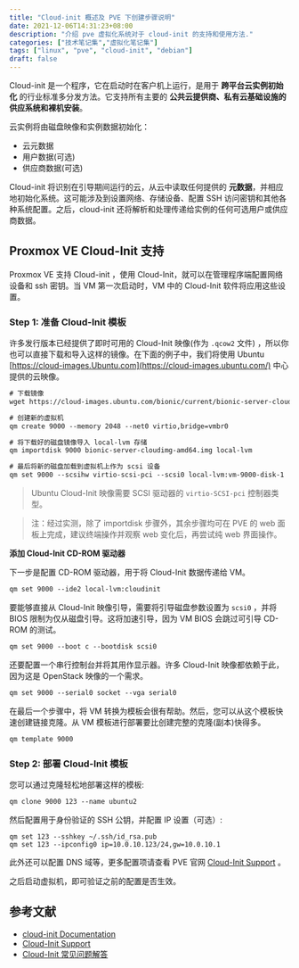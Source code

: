 ```yaml
---
title: "Cloud-init 概述及 PVE 下创建步骤说明"
date: 2021-12-06T14:31:23+08:00
description: "介绍 pve 虚拟化系统对于 cloud-init 的支持和使用方法."
categories: ["技术笔记集","虚拟化笔记集"]
tags: ["linux", "pve", "cloud-init", "debian"]
draft: false
---
```


Cloud-init 是一个程序，它在启动时在客户机上运行，是用于 **跨平台云实例初始化** 的行业标准多分发方法。它支持所有主要的 **公共云提供商、私有云基础设施的供应系统和裸机安装**。

云实例将由磁盘映像和实例数据初始化：

- 云元数据
- 用户数据(可选)
- 供应商数据(可选)

Cloud-init 将识别在引导期间运行的云，从云中读取任何提供的 **元数据**，并相应地初始化系统。这可能涉及到设置网络、存储设备、配置 SSH 访问密钥和其他各种系统配置。之后，cloud-init 还将解析和处理传递给实例的任何可选用户或供应商数据。

## Proxmox VE Cloud-Init 支持

Proxmox VE 支持 Cloud-init ，使用 Cloud-Init，就可以在管理程序端配置网络设备和 ssh 密钥。当 VM 第一次启动时，VM 中的 Cloud-Init 软件将应用这些设置。

### Step 1: 准备 Cloud-Init 模板

许多发行版本已经提供了即时可用的 Cloud-Init 映像(作为 `.qcow2` 文件) ，所以你也可以直接下载和导入这样的镜像。在下面的例子中，我们将使用 Ubuntu [https://cloud-images.Ubuntu.com](https://cloud-images.ubuntu.com/) 中心提供的云映像。

```xml
# 下载镜像
wget https://cloud-images.ubuntu.com/bionic/current/bionic-server-cloudimg-amd64.img

# 创建新的虚拟机
qm create 9000 --memory 2048 --net0 virtio,bridge=vmbr0

# 将下载好的磁盘镜像导入 local-lvm 存储
qm importdisk 9000 bionic-server-cloudimg-amd64.img local-lvm

# 最后将新的磁盘加载到虚拟机上作为 scsi 设备
qm set 9000 --scsihw virtio-scsi-pci --scsi0 local-lvm:vm-9000-disk-1
```

> Ubuntu Cloud-Init 映像需要 SCSI 驱动器的 `virtio-SCSI-pci` 控制器类型。
> 

> 注：经过实测，除了 importdisk 步骤外，其余步骤均可在 PVE 的 web 面板上完成，建议终端操作并观察 web 变化后，再尝试纯 web 界面操作。
> 

**添加 Cloud-Init CD-ROM 驱动器**

下一步是配置 CD-ROM 驱动器，用于将 Cloud-Init 数据传递给 VM。

```xml
qm set 9000 --ide2 local-lvm:cloudinit
```

要能够直接从 Cloud-Init 映像引导，需要将引导磁盘参数设置为 `scsi0` ，并将 BIOS 限制为仅从磁盘引导。这将加速引导，因为 VM BIOS 会跳过可引导 CD-ROM 的测试。

```xml
qm set 9000 --boot c --bootdisk scsi0
```

还要配置一个串行控制台并将其用作显示器。许多 Cloud-Init 映像都依赖于此，因为这是 OpenStack 映像的一个需求。

```xml
qm set 9000 --serial0 socket --vga serial0
```

在最后一个步骤中，将 VM 转换为模板会很有帮助。然后，您可以从这个模板快速创建链接克隆。从 VM 模板进行部署要比创建完整的克隆(副本)快得多。

```xml
qm template 9000
```

### Step 2: 部署 Cloud-Init 模板

您可以通过克隆轻松地部署这样的模板:

```xml
qm clone 9000 123 --name ubuntu2
```

然后配置用于身份验证的 SSH 公钥，并配置 IP 设置（可选）:

```
qm set 123 --sshkey ~/.ssh/id_rsa.pub
qm set 123 --ipconfig0 ip=10.0.10.123/24,gw=10.0.10.1
```

此外还可以配置 DNS 域等，更多配置项请查看 PVE 官网 [Cloud-Init Support](https://pve.proxmox.com/wiki/Cloud-Init_Support) 。

之后启动虚拟机，即可验证之前的配置是否生效。

## 参考文献

- [cloud-init Documentation](https://cloudinit.readthedocs.io/en/latest/index.html)
- [Cloud-Init Support](https://pve.proxmox.com/wiki/Cloud-Init_Support)
- [Cloud-Init 常见问题解答](https://pve.proxmox.com/wiki/Cloud-Init_FAQ#What_is_cloud-init.3F)